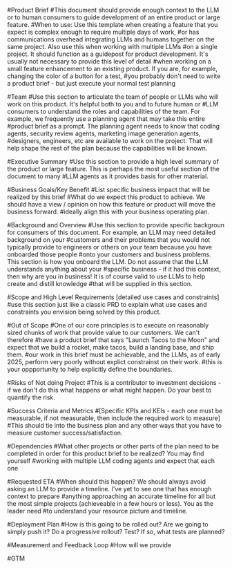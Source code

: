 #Product Brief
#This document should provide enough context to the LLM or to human consumers to guide development of an entire product or large feature.
#When to use: Use this template when creating a feature that you expect is complex enough to require multiple days of work,
#or has communications overhead integrating LLMs and humans together on the same project. Also use this when working with multiple LLMs
#on a single project. It should function as a guidepost for product development. It's usually not necessary to provide this level of detail
#when working on a small feature enhancement to an existing product. If you are, for example, changing the color of a button for a test,
#you probably don't need to write a product brief - but just execute your normal test planning

#Team
#Use this section to articulate the team of people or LLMs who will work on this product. It's helpful both to you and to future human or
#LLM consumers to understand the roles and capabilities of the team. For example, we frequently use a planning agent that may take this entire
#product brief as a prompt. The planning agent needs to know that coding agents, security review agents, marketing image generation agents,
#designers, engineers, etc are available to work on the project. That will help shape the rest of the plan because the capabilities will be known.

#Executive Summary
#Use this section to provide a high level summary of the product or large feature. This is perhaps the most useful section of the document to many
#LLM agents as it provides basis for other material.

#Business Goals/Key Benefit
#List specific business impact that will be realized by this brief
#What do we expect this product to achieve. We should have a view / opinion on how this feature or product will move the business forward.
#ideally align this with your business operating plan.

#Background and Overview
#Use this section to provide specific backgroun for consumers of this document. For example, an LLM may need detailed background on your
#customers and their problems that you would not typically provide to engineers or others on your team because you have onboarded those people
#onto your customers and business problems. This section is how you onboard the LLM. Do not assume that the LLM understands anything about your
#specific business - if it had this context, then why are you in business! It is of course valid to use LLMs to help create and distill knowledge
#that will be supplied in this section.

#Scope and High Level Requirements [detailed use cases and constraints]
#use this section just like a classic PRD to explain what use cases and constraints you envision being solved by this product.

#Out of Scope
#One of our core principles is to execute on reasonably sized chunks of work that provide value to our customers. We can't therefore
#have a product brief that says "Launch Tacos to the Moon" and expect that we build a rocket, make tacos, build a landing base, and ship them.
#our work in this brief must be achievable, and the LLMs, as of early 2025, perform very poorly without explict constrainst on their work.
#this is your oppportunity to help explicitly define the boundaries.

#Risks of Not doing Project
#This is a contributor to investment decisions - if we don't do this what happens or what might happen. Do your best to quantify the risk.

#Success Criteria and Metrics
#[Specific KPIs and KEIs - each one must be measurable, if not measurable, then include the required work to measure]
#This should tie into the business plan and any other ways that you have to measure customer success/satisfaction.

#Dependencies
#What other projects or other parts of the plan need to be completed in order for this product brief to be realized? You may find yourself
#working with multiple LLM coding agents and expect that each one

#Requested ETA
#When should this happen? We should always avoid asking an LLM to provide a timeline. I've yet to see one that has enough context to prepare
#anything approaching an accurate timeline for all but the most simple projects (achieveable in a few hours or less). You as the leader need
#to understand your resource picture and timeline.

#Deployment Plan
#How is this going to be rolled out? Are we going to simply push it? Do a progressive rollout? Test? If so, what tests are planned?

#Measurement and Feedback Loop
#How will we provide

#GTM
